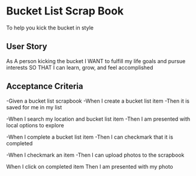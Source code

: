 # Bucket List Scrap Book
To help you kick the bucket in style


## User Story
As A person kicking the bucket
I WANT to fulfill my life goals and pursue interests
SO THAT I can learn, grow, and feel accomplished

## Acceptance Criteria
-Given a bucket list scrapbook
-When I create a bucket list item 
-Then it is saved for me in my list

-When I search my location and bucket list item
-Then I am presented with local options to explore

-When I complete a bucket list item
-Then I can checkmark that it is completed

-When I checkmark an item
-Then I can upload photos to the scrapbook

When I click on completed item
Then I am presented with my photo


